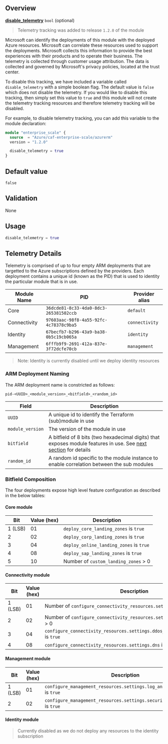 ## Overview

[**disable_telemetry**](#overview) `bool` (optional)

> Telemetry tracking was added to release `1.2.0` of the module

Microsoft can identify the deployments of this module with the deployed Azure resources.
Microsoft can correlate these resources used to support the deployments.
Microsoft collects this information to provide the best experiences with their products and to operate their business.
The telemetry is collected through customer usage attribution.
The data is collected and governed by Microsoft's privacy policies, located at the trust center.

To disable this tracking, we have included a variable called `disable_telemetry` with a simple boolean flag. The default value is `false` which does not disable the telemetry.
If you would like to disable this tracking, then simply set this value to `true` and this module will not create the telemetry tracking resources and therefore telemetry tracking will be disabled.

For example, to disable telemetry tracking, you can add this variable to the module declaration:

```terraform
module "enterprise_scale" {
  source  = "Azure/caf-enterprise-scale/azurerm"
  version = "1.2.0"

  disable_telemetry = true
}
```

## Default value

`false`

## Validation

None

## Usage

```terraform
disable_telemetry = true
```

## Telemetry Details

Telemetry is comprised of up to four empty ARM deployments that are targetted to the Azure subscriptions defined by the providers.
Each deployment contains a unique id (known as the PID) that is used to identity the particular module that is in use.

| Module Name | PID | Provider alias |
| - | - | - |
| Core | `36dcde81-8c33-4da0-8dc3-265381502ccb` | `default` |
| Connectivity | `97603aac-98f8-4a55-92fc-4c78378c9ba5` | `connectivity` |
| Identity | `67becfb7-b296-43a9-ba38-0b5c19cb065a` | `identity` |
| Management | `6fffb9f9-2691-412a-837e-3f72dcfe70cb` | `management` |

> Note: Identity is currently disabled until we deploy identity resources

### ARM Deployment Naming

The ARM deployment name is constricted as follows:

`pid-<UUID>_<module_version>_<bitfield>_<random_id>`

| Field | Description |
| - | - |
| `UUID` | A unique id to identify the Terraform (sub)module in use |
| `module_version` | The version of the module in use |
| `bitfield` | A bitfield of 8 bits (two hexadecimal digits) that exposes module features in use. See [next section](#bitfield-composition) for details |
| `random_id` | A random id specific to the module instance to enable correlation between the sub modules |

### Bitfield Composition

The four deployments expose high level feature configuration as described in the below tables:
#### Core module

| Bit | Value (hex) | Description |
| - | - | - |
| 1 (LSB) | 01 | `deploy_core_landing_zones` is `true` |
| 2 | 02 | `deploy_corp_landing_zones` is `true` |
| 3 | 04 | `deploy_online_landing_zones` is `true` |
| 4 | 08 | `deploy_sap_landing_zones` is `true` |
| 5 | 10 | Number of `custom_landing_zones` > 0  |

#### Connectivity module

| Bit | Value (hex) | Description |
| - | - | - |
| 1 (LSB) | 01 | Number of `configure_connectivity_resources.settings.hub_networks`  > 0 |
| 2 | 02 | Number of `configure_connectivity_resources.settings.vwan_hub_networks`  > 0 |
| 3 | 04 | `configure_connectivity_resources.settings.ddos_protection_plan.enabled` is `true`  |
| 4 | 08 | `configure_connectivity_resources.settings.dns` is `true` |

#### Management module

| Bit | Value (hex) | Description |
| - | - | - |
| 1 (LSB) | 01 | `configure_management_resources.settings.log_analytics.enabled` is `true` |
| 2 | 02 | `configure_management_resources.settings.security_center.enabled` is `true` |

[//]: # "************************"
[//]: # "INSERT LINK LABELS BELOW"
[//]: # "************************"

#### Identity module

> Currently disabled as we do not deploy any resources to the identity subscription

[this_page]: # "Link for the current page."
